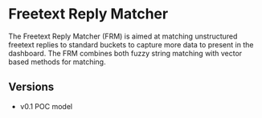 # Freetext Reply Matcher

The Freetext Reply Matcher (FRM) is aimed at matching unstructured freetext replies to standard buckets to capture more data to present in the dashboard. The FRM combines both fuzzy string matching with vector based methods for matching.


## Versions
- v0.1 POC model
